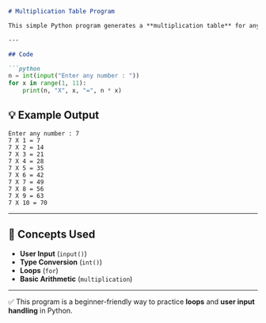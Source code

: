 ````markdown
# Multiplication Table Program

This simple Python program generates a **multiplication table** for any number entered by the user.

---

## Code

```python
n = int(input("Enter any number : "))
for x in range(1, 11):
    print(n, "X", x, "=", n * x)
````
## 💡 Example Output

```
Enter any number : 7
7 X 1 = 7
7 X 2 = 14
7 X 3 = 21
7 X 4 = 28
7 X 5 = 35
7 X 6 = 42
7 X 7 = 49
7 X 8 = 56
7 X 9 = 63
7 X 10 = 70
```

---

## 🎯 Concepts Used

* **User Input** (`input()`)
* **Type Conversion** (`int()`)
* **Loops** (`for`)
* **Basic Arithmetic** (`multiplication`)

---

✅ This program is a beginner-friendly way to practice **loops** and **user input handling** in Python.
